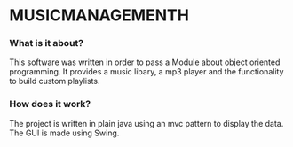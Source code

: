 # MUSICMANAGEMENTH

### What is it about?

This software was written in order to pass a Module about object oriented programming.
It provides a music libary, a mp3 player and the functionality to build custom playlists.

### How does it work?

The project is written in plain java using an mvc pattern to display the data.
The GUI is made using Swing.

